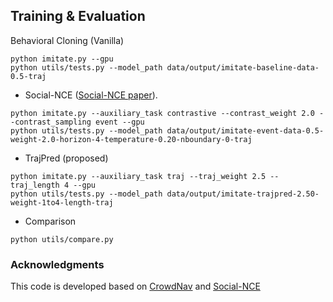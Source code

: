 
## Training & Evaluation

Behavioral Cloning (Vanilla)
 ```
 python imitate.py --gpu
 python utils/tests.py --model_path data/output/imitate-baseline-data-0.5-traj
 ```
* Social-NCE ([Social-NCE paper](https://arxiv.org/abs/2012.11717)).
 ```
 python imitate.py --auxiliary_task contrastive --contrast_weight 2.0 --contrast_sampling event --gpu
 python utils/tests.py --model_path data/output/imitate-event-data-0.5-weight-2.0-horizon-4-temperature-0.20-nboundary-0-traj
 ```
* TrajPred (proposed) 
 ```
 python imitate.py --auxiliary_task traj --traj_weight 2.5 --traj_length 4 --gpu
 python utils/tests.py --model_path data/output/imitate-trajpred-2.50-weight-1to4-length-traj
 ```
* Comparison
 ```
 python utils/compare.py
 ```
### Acknowledgments

This code is developed based on [CrowdNav](https://github.com/vita-epfl/CrowdNav) and [Social-NCE](https://github.com/vita-epfl/social-nce)


  

